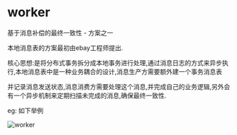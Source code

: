 # worker
基于消息补偿的最终一致性 - 方案之一

本地消息表的方案最初由ebay工程师提出.

核心思想:是将分布式事务拆分成本地事务进行处理,通过消息日志的方式来异步执行,本地消息表中是一种业务耦合的设计,消息生产方需要额外建一个事务消息表

并记录消息发送状态,消息消费方需要处理这个消息,并完成自己的业务逻辑,另外会有一个异步机制来定期扫描未完成的消息,确保最终一致性.

eg: 如下举例

![worker](https://img-blog.csdnimg.cn/20200417180115954.jpg?x-oss-process=image/watermark,type_ZmFuZ3poZW5naGVpdGk,shadow_10,text_aHR0cHM6Ly9ibG9nLmNzZG4ubmV0L3h1OTkwMTI4NjM4,size_16,color_FFFFFF,t_70)

